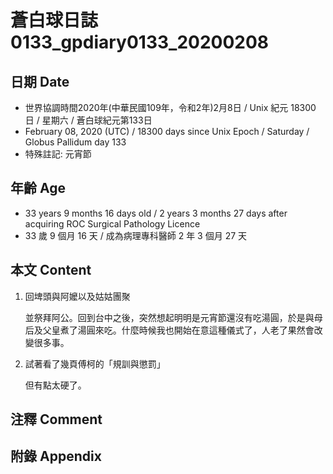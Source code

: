 [_metadata_:encoding]: - "utf-8"
[_metadata_:fileformat]: - "markdown"
[_metadata_:MIME_type]: - "text/plain"
[_metadata_:markdown_version]: - "commonmark version 0.29"
[_metadata_:markdown_spec]: - "https://spec.commonmark.org/0.29/"

# 蒼白球日誌0133_gpdiary0133_20200208 #

## 日期 Date ##

* 世界協調時間2020年(中華民國109年，令和2年)2月8日 / Unix 紀元 18300 日 / 星期六 / 蒼白球紀元第133日
* February 08, 2020 (UTC) / 18300 days since Unix Epoch / Saturday / Globus Pallidum day 133
* 特殊註記: 元宵節

## 年齡 Age ##

* 33 years 9 months 16 days old / 2 years 3 months 27 days after acquiring ROC Surgical Pathology Licence
* 33 歲 9 個月 16 天 / 成為病理專科醫師 2 年 3 個月 27 天

## 本文 Content ##

1. 回埤頭與阿嬤以及姑姑團聚

    並祭拜阿公。回到台中之後，突然想起明明是元宵節還沒有吃湯圓，於是與母后及父皇煮了湯圓來吃。什麼時候我也開始在意這種儀式了，人老了果然會改變很多事。

2. 試著看了幾頁傅柯的「規訓與懲罰」

    但有點太硬了。

## 注釋 Comment ##

## 附錄 Appendix ##

